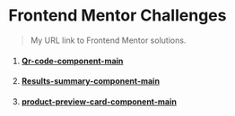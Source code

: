 # Frontend Mentor Challenges

> My URL link to Frontend Mentor solutions.

1. #### [Qr-code-component-main](https://hyeo151.github.io/Frontend-mentor-projects/1_qr-code-component-main/)
2. #### [Results-summary-component-main](https://hyeo151.github.io/Frontend-mentor-projects/2_results-summary-component-main/)
2. #### [product-preview-card-component-main](https://hyeo151.github.io/Frontend-mentor-projects/3_product-preview-card-component-main/)